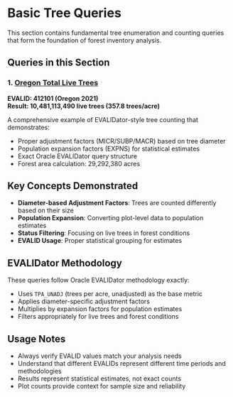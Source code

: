 # Basic Tree Queries

This section contains fundamental tree enumeration and counting queries that form the foundation of forest inventory analysis.

## Queries in this Section

### 1. [Oregon Total Live Trees](./oregon_total_live_trees.sql)
**EVALID: 412101 (Oregon 2021)**  
**Result: 10,481,113,490 live trees (357.8 trees/acre)**

A comprehensive example of EVALIDator-style tree counting that demonstrates:
- Proper adjustment factors (MICR/SUBP/MACR) based on tree diameter
- Population expansion factors (EXPNS) for statistical estimates
- Exact Oracle EVALIDator query structure
- Forest area calculation: 29,292,380 acres

## Key Concepts Demonstrated

- **Diameter-based Adjustment Factors**: Trees are counted differently based on their size
- **Population Expansion**: Converting plot-level data to population estimates
- **Status Filtering**: Focusing on live trees in forest conditions
- **EVALID Usage**: Proper statistical grouping for estimates

## EVALIDator Methodology

These queries follow Oracle EVALIDator methodology exactly:
- Uses `TPA_UNADJ` (trees per acre, unadjusted) as the base metric
- Applies diameter-specific adjustment factors
- Multiplies by expansion factors for population estimates
- Filters appropriately for live trees and forest conditions

## Usage Notes

- Always verify EVALID values match your analysis needs
- Understand that different EVALIDs represent different time periods and methodologies
- Results represent statistical estimates, not exact counts
- Plot counts provide context for sample size and reliability 